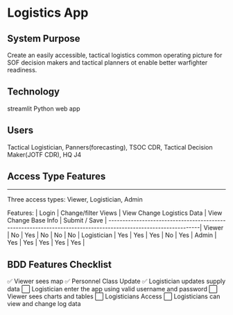 # Logistics App

## System Purpose
Create an easily accessible, tactical logistics common operating picture
for SOF decision makers and tactical planners ot enable better warfighter readiness.

## Technology
streamlit Python web app

## Users
Tactical Logistician, Panners(forecasting), TSOC CDR,
Tactical Decision Maker(JOTF CDR), HQ J4

## Access Type Features
-------------
Three access types: Viewer, Logistician, Admin

Features:   | Login | Change/filter Views | View Change Logistics Data | View Change Base Info | Submit / Save |
---------------------------------------------------------------------------------------------------------------|
Viewer      |   No  |        Yes          |           No               |         No            |     No        |
Logistician |   Yes |        Yes          |           Yes              |         No            |     Yes       |
Admin       |   Yes |        Yes          |           Yes              |         Yes           |     Yes       |


## BDD Features Checklist
✅ Viewer sees map
✅ Personnel Class Update
✅ Logistician updates supply data
⬜️ Logistician enter the app using valid username and password
⬜️ Viewer sees charts and tables
⬜️ Logisticians Access
⬜️ Logisticians can view and change log data


